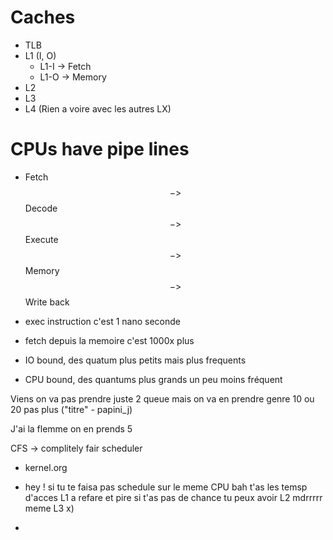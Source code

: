 # Caches

* TLB
* L1 (I, O)
  * L1-I   -> Fetch
  * L1-O -> Memory
* L2
* L3
* L4 (Rien a voire avec les autres LX)

# CPUs have pipe lines

* Fetch $$->$$ Decode $$->$$ Execute $$->$$ Memory $$->$$ Write back
* exec instruction c'est 1 nano seconde
* fetch depuis la memoire c'est 1000x plus



* IO bound, des quatum plus petits mais plus frequents
* CPU bound, des quantums plus grands un peu moins fréquent



Viens on va pas prendre juste 2 queue mais on va en prendre genre 10 ou 20 pas plus ("titre" - papini_j)

J'ai la flemme on en prends 5

CFS -> complitely fair scheduler

* kernel.org



* hey ! si tu te faisa pas schedule sur le meme CPU bah t'as les temsp d'acces L1 a refare et pire si t'as pas de chance tu peux avoir L2 mdrrrrr meme L3 x)
* 